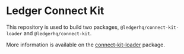 # Ledger Connect Kit

This repository is used to build two packages, `@ledgerhq/connect-kit-loader` and `@ledgerhq/connect-kit`.

More information is available on the [connect-kit-loader](packages/connect-kit-loader) package.

